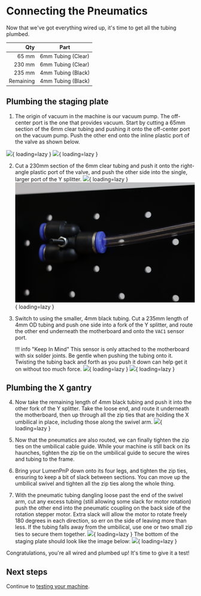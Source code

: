 # Connecting the Pneumatics

Now that we've got everything wired up, it's time to get all the tubing plumbed.

|       Qty | Part                |
|----------:|---------------------|
|     65 mm | 6mm Tubing (Clear)  |
|    230 mm | 6mm Tubing (Clear)  |
|    235 mm | 4mm Tubing (Black)  |
| Remaining | 4mm Tubing (Black)  |

## Plumbing the staging plate

1. The origin of vacuum in the machine is our vacuum pump. The off-center port is the one that provides vacuum. Start by cutting a 65mm section of the 6mm clear tubing and pushing it onto the off-center port on the vacuum pump. Push the other end onto the inline plastic port of the valve as shown below.

  ![](images/IMG_0728.JPG){ loading=lazy }
  ![](images/IMG_0729.JPG){ loading=lazy }


2. Cut a 230mm section of the 6mm clear tubing and push it onto the right-angle plastic port of the valve, and push the other side into the single, larger port of the Y splitter.
  ![](images/IMG_0745.JPG){ loading=lazy }
  ![](images/IMG_0731.JPG){ loading=lazy }

3. Switch to using the smaller, 4mm black tubing. Cut a 235mm length of 4mm OD tubing and push one side into a fork of the Y splitter, and route the other end underneath the motherboard and onto the `VAC1` sensor port.

    !!! info "Keep In Mind"
        This sensor is only attached to the motherboard with six solder joints. Be gentle when pushing the tubing onto it. Twisting the tubing back and forth as you push it down can help get it on without too much force.
  ![](images/IMG_0733.JPG){ loading=lazy }
  ![](images/IMG_0736.JPG){ loading=lazy }

## Plumbing the X gantry

4. Now take the remaining length of 4mm black tubing and push it into the other fork of the Y splitter. Take the loose end, and route it underneath the motherboard, then up through all the zip ties that are holding the X umbilical in place, including those along the swivel arm.
  ![](images/IMG_0824.JPG){ loading=lazy }

5. Now that the pneumatics are also routed, we can finally tighten the zip ties on the umbilical cable guide. While your machine is still back on its haunches, tighten the zip tie on the umbilical guide to secure the wires and tubing to the frame.

6. Bring your LumenPnP down onto its four legs, and tighten the zip ties, ensuring to keep a bit of slack between sections. You can move up the umbilical swivel and tighten all the zip ties along the whole thing.

7. With the pneumatic tubing dangling loose past the end of the swivel arm, cut any excess tubing (still allowing some slack for motor rotation) push the other end into the pneumatic coupling on the back side of the rotation stepper motor. Extra slack will allow the motor to rotate freely 180 degrees in each direction, so err on the side of leaving more than less. If the tubing falls away from the umbilical, use one or two small zip ties to secure them together.
  ![](images/IMG_0825.JPG){ loading=lazy }
  The bottom of the staging plate should look like the image below:
  ![](images/IMG_0746.JPG){ loading=lazy }

Congratulations, you're all wired and plumbed up! It's time to give it a test!

## Next steps

Continue to [testing your machine](../../testing/connect-computer/index.md).